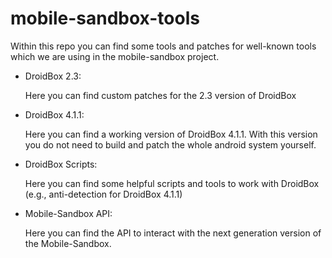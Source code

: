 mobile-sandbox-tools
====================

Within this repo you can find some tools and patches for well-known tools which we are using in the mobile-sandbox project.

* DroidBox 2.3:

    Here you can find custom patches for the 2.3 version of DroidBox

* DroidBox 4.1.1: 

    Here you can find a working version of DroidBox 4.1.1. With this version you do not need to build and patch the whole android system yourself.

* DroidBox Scripts:

    Here you can find some helpful scripts and tools to work with DroidBox (e.g., anti-detection for DroidBox 4.1.1)

* Mobile-Sandbox API:

   Here you can find the API to interact with the next generation version of the Mobile-Sandbox.

